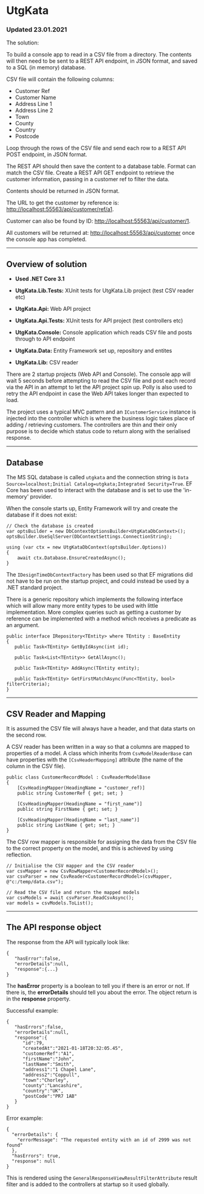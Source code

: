 # UtgKata
 
### Updated 23.01.2021

The solution:

To build a console app to read in a CSV file from a directory. The contents will then need to be sent to a REST API endpoint, in JSON format, and saved to a SQL 
(in memory) database.

CSV file will contain the following columns:
 - Customer Ref
 - Customer Name
 - Address Line 1
 - Address Line 2
 - Town
 - County
 - Country
 - Postcode

Loop through the rows of the CSV file and send each row to a REST API POST endpoint, in JSON format.

The REST API should then save the content to a database table. Format can match the CSV file.
Create a REST API GET endpoint to retrieve the customer information, passing in a customer ref to filter the data.

Contents should be returned in JSON format.

The URL to get the customer by reference is: <http://localhost:55563/api/customer/ref/a1>.

Customer can also be found by ID: <http://localhost:55563/api/customer/1>.

All customers will be returned at: <http://localhost:55563/api/customer> once the console app has completed.

---

## Overview of solution

 - **Used .NET Core 3.1**

 - **UtgKata.Lib.Tests:** XUnit tests for UtgKata.Lib project (test CSV reader etc)
 - **UtgKata.Api:** Web API project
 - **UtgKata.Api.Tests:** XUnit tests for API project (test controllers etc)
 - **UtgKata.Console:** Console application which reads CSV file and posts through to API endpoint
 - **UtgKata.Data:** Entity Framework set up, repository and entites 
 - **UtgKata.Lib:** CSV reader 
 
There are 2 startup projects (Web API and Console). The console app will wait 5 seconds before attempting to read the CSV file and post each record via the API in an attempt to let the API project spin up. Polly is also used to retry the API endpoint in case the Web API takes longer than expected to load.

The project uses a typical MVC pattern and an `ICustomerService` instance is injected into the controller which is where the business logic takes place of adding / retrieving customers. The controllers are thin and their only purpose is to decide which status code to return along with the serialised response.

---

## Database

The MS SQL database is called `utgkata` and the connection string is `Data Source=localhost;Initial Catalog=utgkata;Integrated Security=True`. EF Core has been used to interact with the database and is set to use the 'in-memory' provider.

When the console starts up, Entity Framework will try and create the database if it does not exist:

```
// Check the database is created
var optsBuilder = new DbContextOptionsBuilder<UtgKataDbContext>();
optsBuilder.UseSqlServer(DbContextSettings.ConnectionString);

using (var ctx = new UtgKataDbContext(optsBuilder.Options))
{
    await ctx.Database.EnsureCreatedAsync();
}
```

The `IDesignTimeDbContextFactory` has been used so that EF migrations did not have to be run on the startup project, and could instead be used by a .NET standard project.

There is a generic repository which implements the following interface which will allow many more entity types to be used with little implementation. More complex queries such as getting a customer by reference can be implemented with a method which receives a predicate as an argument.

```
public interface IRepository<TEntity> where TEntity : BaseEntity
{
   public Task<TEntity> GetByIdAsync(int id);

   public Task<List<TEntity>> GetAllAsync();

   public Task<TEntity> AddAsync(TEntity entity);

   public Task<TEntity> GetFirstMatchAsync(Func<TEntity, bool> filterCriteria);
}
```

---

## CSV Reader and Mapping

It is assumed the CSV file will always have a header, and that data starts on the second row.

A CSV reader has been written in a way so that a columns are mapped to properties of a model. A class which inherits from `CsvModelReaderBase` can have properties with
the `[CsvHeaderMapping]` attribute (the name of the column in the CSV file).

```
public class CustomerRecordModel : CsvReaderModelBase
{
    [CsvHeadingMapper(HeadingName = "customer_ref)]
    public string CustomerRef { get; set; }

    [CsvHeadingMapper(HeadingName = "first_name")]
    public string FirstName { get; set; }

    [CsvHeadingMapper(HeadingName = "last_name")]
    public string LastName { get; set; }
}
```

The CSV row mapper is responsible for assigning the data from the CSV file to the correct property on the model, and this is achieved by using reflection. 

```
// Initialise the CSV mapper and the CSV reader
var csvMapper = new CsvRowMapper<CustomerRecordModel>();
var csvParser = new CsvReader<CustomerRecordModel>(csvMapper, @"c:/temp/data.csv");

// Read the CSV file and return the mapped models
var csvModels = await csvParser.ReadCsvAsync();
var models = csvModels.ToList();
```

---

## The API response object

The response from the API will typically look like:

```
{
   "hasError":false,
   "errorDetails":null,
   "response":{...}
}
```

The **hasError** property is a boolean to tell you if there is an error or not. If there is, the **errorDetails** should tell you about the error. The object return is in the **response** property.

Successful example:

```
{
   "hasErrors":false,
   "errorDetails":null,
   "response":{
      "id":79,
      "createdAt":"2021-01-18T20:32:05.45",
      "customerRef":"A1",
      "firstName":"John",
      "lastName":"Smith",
      "address1":"1 Chapel Lane",
      "address2":"Coppull",
      "town":"Chorley",
      "county":"Lancashire",
      "country":"UK",
      "postCode":"PR7 1AB"
   }
}
```

Error example:

```
{
  "errorDetails": {
    "errorMessage": "The requested entity with an id of 2999 was not found"
  },
  "hasErrors": true,
  "response": null
}
```
This is rendered using the `GeneralResponseViewResultFilterAttribute` result filter and is added to the controllers at startup so it used globally.